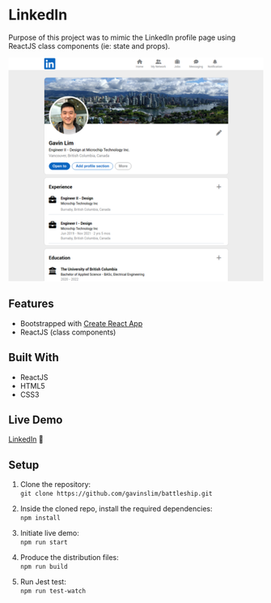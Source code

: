 # LinkedIn 
Purpose of this project was to mimic the LinkedIn profile page using ReactJS class components (ie: state and props). 

<img src="src/image/demo.png" alt="main-page"/> 


## Features

- Bootstrapped with [Create React App](https://github.com/facebook/create-react-app)
- ReactJS (class components)

## Built With

- ReactJS
- HTML5
- CSS3

## Live Demo

[LinkedIn](http://gavinslim.com/linkedin/) :ship:

## Setup

1. Clone the repository:<br>```git clone https://github.com/gavinslim/battleship.git```

2. Inside the cloned repo, install the required dependencies:<br>```npm install```

3. Initiate live demo:<br>```npm run start```

4. Produce the distribution files:<br>```npm run build```

5. Run Jest test:<br>```npm run test-watch```